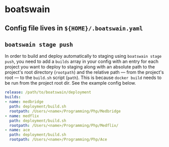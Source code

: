 # boatswain

## Config file lives in `${HOME}/.boatswain.yaml`

## `boatswain stage push`
In order to build and deploy automatically to staging using `boatswain stage push`, you need to add a `builds` array in your config with an entry for each project you want to deploy to staging along with an absolute path to the project's root directory (`rootpath`) and the relative path — from the project's root — to the `build.sh` script (`path`). This is because `docker build` needs to be run from the project root dir. See the example config below.

```yaml
release: /path/to/boatswain/deployment
builds:
- name: medbridge
  path: deployment/build.sh
  rootpath: /Users/<name>/Programming/Php/Medbridge
- name: medflix
  path: deployment/build.sh
  rootpath: /Users/<name>/Programming/Php/Medflix/
- name: ace
  path: deployment/build.sh
  rootpath: /Users/<name>/Programming/Php/Ace
```
